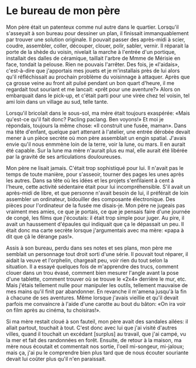 # Le bureau de mon père

Mon père était un patenteux comme nul autre dans le quartier. Lorsqu'il s'asseyait à son bureau pour dessiner un plan, il finissait immanquablement par trouver une solution originale. Il pouvait passer des après-midi à scier, coudre, assembler, coller, découper, clouer, polir, sabler, vernir. Il réparait la porte de la shède du voisin, nivelait la marche à l'entrée d'un portique, installait des dalles de céramique, taillait l'arbre de Mmme de Mérisie en face, tondait la pelouse. Rien ne pouvais l'arrêter. Des fois, je «l'aidais», c'est-à-dire que j'apportais mes jouets et je m'installais près de lui alors qu'il réfléchissait au prochain problème du voisinnage à attaquer. Après que ça grosse veine au front ait pulsé pendant un bon quart d'heure, il me regardait tout souriant et me lancait: «prêt pour une aventure?» Alors on embarquait dans le pick-up, et c'était parti pour une virée chez tel voisin, tel ami loin dans un village au sud, telle tante.

Lorsqu'il bricolait dans le sous-sol, ma mère était toujours exaspérée: «Mais qu'est-ce qu'il fait donc? Pacling paclang. Ben voyons!» Et moi je répondais, toujours la même chose: «Il construit une fusée, maman». Dans ma tête d'enfant, quelque part attenant à l'atelier, une entrée dérobée devait mener à un pièce secrète où mon père assemblait un engin spatial. J'avais envie qu'il nous enmmène loin de la terre, voir la lune, ou mars. Il en aurait été capable. Sur la lune ma mère n'aurait plus eu mal, elle aurait été libérée par la gravité de ses articulations douloureuses.

Mon père ne lisait jamais. C'était trop sophistiqué pour lui. Il n'avait pas le temps de toute manière, pour s'asseoir, tourner des pages les unes après les autres. Dans sa tête où les idées et les projets s'enfilaient à cent à l'heure, cette activité sédentaire était pour lui incompréhensible. S'il avait un après-midi de libre, et que personne n'avait besoin de lui, il préférait de loin assembler un ordinateur, bidouiller des composante électronique. Des pièces pour l'ordinateur de la fusée me disais-je. Mon père ne jugeais pas vraiment mes amies, ce que je portais, ce que je pensais faire d'une journée de congé, les films que j'écoutais: il était trop simple pour juger. Au pire, il avait un haussement d'épaules qui indiquait que ça le dépassait un peu. Il était donc ma carte secrète lorsque j'argumentais avec ma mère: «papa à dit que çâ le dérange pas!».

Assis à son bureau, perdu dans ses notes et ses plans, mon père me semblait un personnage tout droit sorti d'une série. Il pouvait tout réparer, il aidait la veuve et l'orphelin, chargeait peu, voir rien du tout selon la situation. Il a essayé quelques fois de m'apprendre des trucs, comment clouer dans un trou évasé, comment bien mesurer l'angle avant la pose d'une tablette, comment trouver où se trouve le «2x4» derrière le mur, etc. Mais j'étais tellement nulle pour manipuler les outils, tellement mauvaise de mes mains qu'il finit par abandonner. En revanche il m'amena jusqu'à la fin à chacune de ses aventures. Même lorsque j'avais vieillie et qu'il devait parfois me convaincre à l'aide d'une carotte au bout du bâton: «On ira voir on film après au cinéma, tu choisiras!». 

Si ma mère restait cloué à son fauteil, mon père avait des sandales ailées: il allait partout, touchait à tout. C'est donc avec lui que j'ai visité d'autres villes, quand il touchait un excédant [surplus] au travail, que j'ai campé, vu la mer et fait des randonnées en forêt. Ensuite, de retour à la maison, ma mère nous écoutait et commentait nos sortie, l'oeil mi-songeur, mi-jaloux; mais ça, j'ai pu le comprendre bien plus tard que de nous écouter souriante devait lui coûter plus qu'il n'en paraissait.   